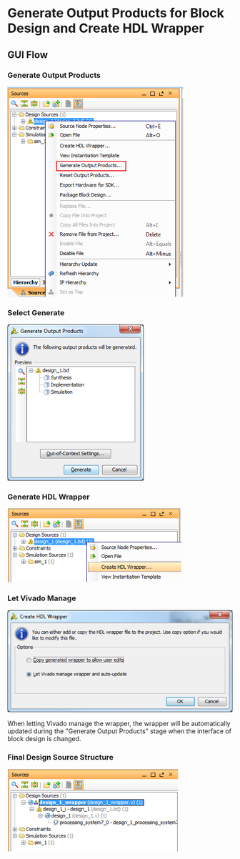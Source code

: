# Generate Output Products for Block Design and Create HDL Wrapper

## GUI Flow

### Generate Output Products
![](../images/Vivado-GenerateOutputProducts.png)

### Select Generate
![](../images/Vivado-GenerateOutputProducts-Window.png)

### Generate HDL Wrapper
![](../images/Vivado-GenerateOutputProducts-CreateHdlWrapper.png)

### Let Vivado Manage
![](../images/Vivado-GenerateOutputProducts-LetVivadoManage.png)

When letting Vivado manage the wrapper, the wrapper will be automatically updated during the "Generate Output Products" stage when the interface of block design is changed.

### Final Design Source Structure
![](../images/Vivado-GenerateOutputProducts-Wrapper.png)